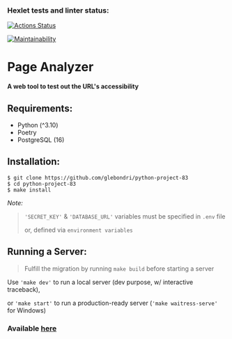 ### Hexlet tests and linter status:
[![Actions Status](https://github.com/glebondri/python-project-83/actions/workflows/hexlet-check.yml/badge.svg)](https://github.com/glebondri/python-project-83/actions)

[![Maintainability](https://api.codeclimate.com/v1/badges/492e58e7971271712d25/maintainability)](https://codeclimate.com/github/glebondri/python-project-83/maintainability)


# Page Analyzer
**A web tool to test out the URL's accessibility**

## Requirements:
 - Python (^3.10)
 - Poetry
 - PostgreSQL (16)

## Installation:
    $ git clone https://github.com/glebondri/python-project-83
    $ cd python-project-83
    $ make install

*Note:*
> `'SECRET_KEY'` & `'DATABASE_URL'` variables must be specified in `.env` file
> 
> or, defined via `environment variables`

## Running a Server:
> Fulfill the migration by running `make build` before starting a server

Use `'make dev'` to run a local server (dev purpose, w/ interactive traceback),

or `'make start'` to run a production-ready server  (`'make waitress-serve'` for Windows)


### Available [here](https://python-project-83-r29s.onrender.com/)